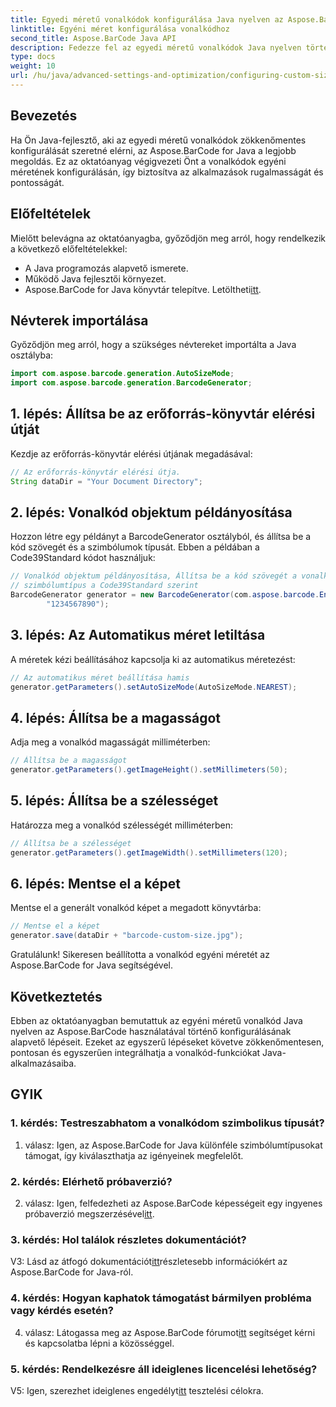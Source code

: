 ```yaml
---
title: Egyedi méretű vonalkódok konfigurálása Java nyelven az Aspose.BarCode segítségével
linktitle: Egyéni méret konfigurálása vonalkódhoz
second_title: Aspose.BarCode Java API
description: Fedezze fel az egyedi méretű vonalkódok Java nyelven történő konfigurálásának egyszerűségét az Aspose.BarCode segítségével. Kövesse lépésről lépésre bemutató oktatóanyagunkat a pontos konfigurációhoz.
type: docs
weight: 10
url: /hu/java/advanced-settings-and-optimization/configuring-custom-size-barcode/
---
```

## Bevezetés

Ha Ön Java-fejlesztő, aki az egyedi méretű vonalkódok zökkenőmentes konfigurálását szeretné elérni, az Aspose.BarCode for Java a legjobb megoldás. Ez az oktatóanyag végigvezeti Önt a vonalkódok egyéni méretének konfigurálásán, így biztosítva az alkalmazások rugalmasságát és pontosságát.

## Előfeltételek

Mielőtt belevágna az oktatóanyagba, győződjön meg arról, hogy rendelkezik a következő előfeltételekkel:

- A Java programozás alapvető ismerete.
- Működő Java fejlesztői környezet.
-  Aspose.BarCode for Java könyvtár telepítve. Letöltheti[itt](https://releases.aspose.com/barcode/java/).

## Névterek importálása

Győződjön meg arról, hogy a szükséges névtereket importálta a Java osztályba:

```java
import com.aspose.barcode.generation.AutoSizeMode;
import com.aspose.barcode.generation.BarcodeGenerator;

```

## 1. lépés: Állítsa be az erőforrás-könyvtár elérési útját

Kezdje az erőforrás-könyvtár elérési útjának megadásával:

```java
// Az erőforrás-könyvtár elérési útja.
String dataDir = "Your Document Directory";
```

## 2. lépés: Vonalkód objektum példányosítása

Hozzon létre egy példányt a BarcodeGenerator osztályból, és állítsa be a kód szövegét és a szimbólumok típusát. Ebben a példában a Code39Standard kódot használjuk:

```java
// Vonalkód objektum példányosítása, Állítsa be a kód szövegét a vonalkódhoz és a
// szimbólumtípus a Code39Standard szerint
BarcodeGenerator generator = new BarcodeGenerator(com.aspose.barcode.EncodeTypes.CODE_39_STANDARD,
		"1234567890");
```

## 3. lépés: Az Automatikus méret letiltása

A méretek kézi beállításához kapcsolja ki az automatikus méretezést:

```java
// Az automatikus méret beállítása hamis
generator.getParameters().setAutoSizeMode(AutoSizeMode.NEAREST);
```

## 4. lépés: Állítsa be a magasságot

Adja meg a vonalkód magasságát milliméterben:

```java
// Állítsa be a magasságot
generator.getParameters().getImageHeight().setMillimeters(50);
```

## 5. lépés: Állítsa be a szélességet

Határozza meg a vonalkód szélességét milliméterben:

```java
// Állítsa be a szélességet
generator.getParameters().getImageWidth().setMillimeters(120);
```

## 6. lépés: Mentse el a képet

Mentse el a generált vonalkód képet a megadott könyvtárba:

```java
// Mentse el a képet
generator.save(dataDir + "barcode-custom-size.jpg");
```

Gratulálunk! Sikeresen beállította a vonalkód egyéni méretét az Aspose.BarCode for Java segítségével.

## Következtetés

Ebben az oktatóanyagban bemutattuk az egyéni méretű vonalkód Java nyelven az Aspose.BarCode használatával történő konfigurálásának alapvető lépéseit. Ezeket az egyszerű lépéseket követve zökkenőmentesen, pontosan és egyszerűen integrálhatja a vonalkód-funkciókat Java-alkalmazásaiba.

## GYIK

### 1. kérdés: Testreszabhatom a vonalkódom szimbolikus típusát?

1. válasz: Igen, az Aspose.BarCode for Java különféle szimbólumtípusokat támogat, így kiválaszthatja az igényeinek megfelelőt.

### 2. kérdés: Elérhető próbaverzió?

 2. válasz: Igen, felfedezheti az Aspose.BarCode képességeit egy ingyenes próbaverzió megszerzésével[itt](https://releases.aspose.com/).

### 3. kérdés: Hol találok részletes dokumentációt?

 V3: Lásd az átfogó dokumentációt[itt](https://reference.aspose.com/barcode/java/)részletesebb információkért az Aspose.BarCode for Java-ról.

### 4. kérdés: Hogyan kaphatok támogatást bármilyen probléma vagy kérdés esetén?

 4. válasz: Látogassa meg az Aspose.BarCode fórumot[itt](https://forum.aspose.com/c/barcode/13) segítséget kérni és kapcsolatba lépni a közösséggel.

### 5. kérdés: Rendelkezésre áll ideiglenes licencelési lehetőség?

 V5: Igen, szerezhet ideiglenes engedélyt[itt](https://purchase.aspose.com/temporary-license/) tesztelési célokra.